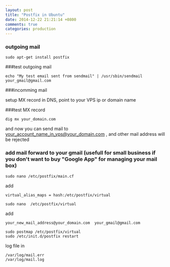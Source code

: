 ```yaml
---
layout: post
title: "Postfix in Ubuntu"
date: 2014-12-22 21:21:14 +0800
comments: true
categories: production
---
```


### outgoing mail

```
sudo apt-get install postfix
```

###test outgoing mail
```
echo "My test email sent from sendmail" | /usr/sbin/sendmail  your_gmail@gmail.com
```

###incomming mail

setup MX record in DNS, point to your VPS ip or domain name

###test MX record
```
dig mx your_domain.com
```

and now you can send mail to your_account_name_in_vps@your_domain.com , and other mail address will be rejected


### add mail forward to your gmail (usefull for small business if you don't want to buy "Google App" for managing your mail box)

```
sudo nano /etc/postfix/main.cf
```

add 
```
virtual_alias_maps = hash:/etc/postfix/virtual
```

```
sudo nano  /etc/postfix/virtual
```
add
```
your_new_mail_address@your_domain.com  your_gmail@gmail.com
```

```
sudo postmap /etc/postfix/virtual
sudo /etc/init.d/postfix restart
```

log file in
```
/var/log/mail.err 
/var/log/mail.log 
```




